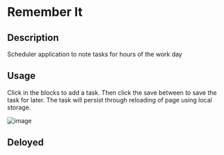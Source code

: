 # Remember It

## Description

Scheduler application to note tasks for hours of the work day

## Usage

Click in the blocks to add a task. Then click the save between to save the task for later.
The task will persist through reloading of page using local storage.

![image](https://user-images.githubusercontent.com/36940571/203622539-9ed4a5b3-2487-4915-8527-48ea5a30f9ee.png)

## Deloyed


